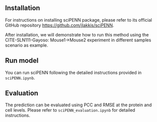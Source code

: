 ## Installation
For instructions on installing sciPENN package, please refer to its official GitHub repository <https://github.com/jlakkis/sciPENN>.

After installation, we will demonstrate how to run this method using the CITE-SLN111-Gayoso: Mouse1→Mouse2 experiment in different samples scenario as example.

## Run model
You can run sciPENN following the detailed instructions provided in `sciPENN.ipynb`.

## Evaluation
The prediction can be evaluated using PCC and RMSE at the protein and cell levels. Please refer to `sciPENN_evaluation.ipynb` for detailed instructions.